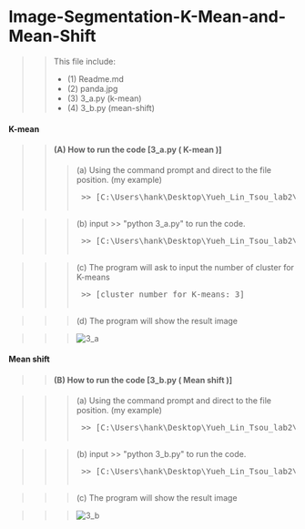 # Image-Segmentation-K-Mean-and-Mean-Shift

>> This file include: 
>>* (1) Readme.md
>>* (2) panda.jpg
>>* (3) 3_a.py (k-mean)
>>* (4) 3_b.py (mean-shift)


#### K-mean
>> #### (A) How to run the code [3_a.py ( K-mean )]
>>> (a) Using the command prompt and direct to the file position. (my example)
>>> <pre> >> [C:\Users\hank\Desktop\Yueh_Lin_Tsou_lab2\3\a]

>>> (b) input >> "python 3_a.py" to run the code.
>>> <pre> >> [C:\Users\hank\Desktop\Yueh_Lin_Tsou_lab2\3\a>python 3_a.py]

>>> (c) The program will ask to input the number of cluster for K-means
>>> <pre> >> [cluster number for K-means: 3]

>>> (d) The program will show the result image

>>> ![3_a](https://user-images.githubusercontent.com/28382639/35773236-f6a4a42c-0900-11e8-8605-3b4eebf96c3f.jpg)
  
#### Mean shift

>> #### (B) How to run the code [3_b.py ( Mean shift )]

>>> (a) Using the command prompt and direct to the file position. (my example)
>>> <pre> >> [C:\Users\hank\Desktop\Yueh_Lin_Tsou_lab2\3\b]

>>> (b) input >> "python 3_b.py" to run the code.
>>> <pre> >> [C:\Users\hank\Desktop\Yueh_Lin_Tsou_lab2\3\b>python 3_b.py]

>>> (c) The program will show the result image

>>> ![3_b](https://user-images.githubusercontent.com/28382639/35773241-0ced2aec-0901-11e8-9d6e-4348b892e02e.jpg)

